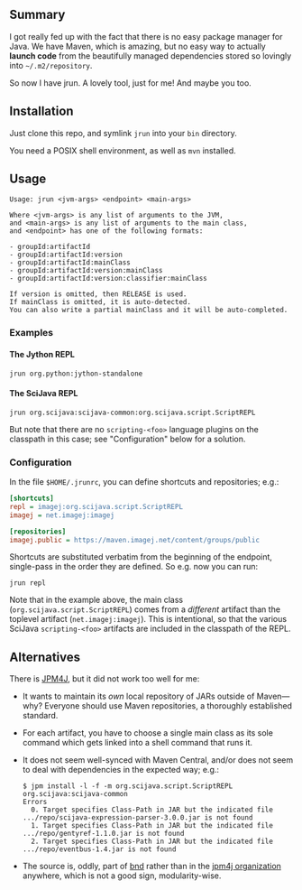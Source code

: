 ## Summary

I got really fed up with the fact that there is no easy package manager
for Java. We have Maven, which is amazing, but no easy way to actually
__launch code__ from the beautifully managed dependencies stored so
lovingly into `~/.m2/repository`.

So now I have jrun. A lovely tool, just for me! And maybe you too.

## Installation

Just clone this repo, and symlink `jrun` into your `bin` directory.

You need a POSIX shell environment, as well as `mvn` installed.

## Usage

```
Usage: jrun <jvm-args> <endpoint> <main-args>

Where <jvm-args> is any list of arguments to the JVM,
and <main-args> is any list of arguments to the main class,
and <endpoint> has one of the following formats:

- groupId:artifactId
- groupId:artifactId:version
- groupId:artifactId:mainClass
- groupId:artifactId:version:mainClass
- groupId:artifactId:version:classifier:mainClass

If version is omitted, then RELEASE is used.
If mainClass is omitted, it is auto-detected.
You can also write a partial mainClass and it will be auto-completed.
```

### Examples

#### The Jython REPL
```
jrun org.python:jython-standalone
```

#### The SciJava REPL
```
jrun org.scijava:scijava-common:org.scijava.script.ScriptREPL
```
But note that there are no `scripting-<foo>` language plugins on the
classpath in this case; see "Configuration" below for a solution.

### Configuration

In the file `$HOME/.jrunrc`, you can define shortcuts and repositories; e.g.:
```ini
[shortcuts]
repl = imagej:org.scijava.script.ScriptREPL
imagej = net.imagej:imagej

[repositories]
imagej.public = https://maven.imagej.net/content/groups/public
```

Shortcuts are substituted verbatim from the beginning of the endpoint,
single-pass in the order they are defined. So e.g. now you can run:
```
jrun repl
```
Note that in the example above, the main class
(`org.scijava.script.ScriptREPL`) comes from a _different_ artifact than the
toplevel artifact (`net.imagej:imagej`). This is intentional, so that the
various SciJava `scripting-<foo>` artifacts are included in the classpath of
the REPL.

## Alternatives

There is [JPM4J](http://jpm4j.org/), but it did not work too well for me:

* It wants to maintain its _own_ local repository of JARs outside of Maven—why?
  Everyone should use Maven repositories, a thoroughly established standard.

* For each artifact, you have to choose a single main class as its sole command
  which gets linked into a shell command that runs it.

* It does not seem well-synced with Maven Central, and/or does not
  seem to deal with dependencies in the expected way; e.g.:

    ```
    $ jpm install -l -f -m org.scijava.script.ScriptREPL org.scijava:scijava-common
    Errors
      0. Target specifies Class-Path in JAR but the indicated file .../repo/scijava-expression-parser-3.0.0.jar is not found
      1. Target specifies Class-Path in JAR but the indicated file .../repo/gentyref-1.1.0.jar is not found
      2. Target specifies Class-Path in JAR but the indicated file .../repo/eventbus-1.4.jar is not found
    ```

* The source is, oddly, part of [bnd](https://github.com/bndtools/bnd)
  rather than in the [jpm4j organization](https://github.com/jpm4j) anywhere,
  which is not a good sign, modularity-wise.
